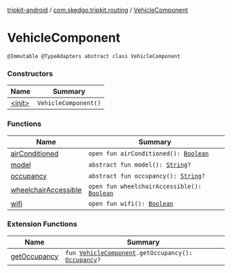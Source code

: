 [tripkit-android](../../index.md) / [com.skedgo.tripkit.routing](../index.md) / [VehicleComponent](./index.md)

# VehicleComponent

`@Immutable @TypeAdapters abstract class VehicleComponent`

### Constructors

| Name | Summary |
|---|---|
| [&lt;init&gt;](-init-.md) | `VehicleComponent()` |

### Functions

| Name | Summary |
|---|---|
| [airConditioned](air-conditioned.md) | `open fun airConditioned(): `[`Boolean`](https://kotlinlang.org/api/latest/jvm/stdlib/kotlin/-boolean/index.html) |
| [model](model.md) | `abstract fun model(): `[`String`](https://kotlinlang.org/api/latest/jvm/stdlib/kotlin/-string/index.html)`?` |
| [occupancy](occupancy.md) | `abstract fun occupancy(): `[`String`](https://kotlinlang.org/api/latest/jvm/stdlib/kotlin/-string/index.html)`?` |
| [wheelchairAccessible](wheelchair-accessible.md) | `open fun wheelchairAccessible(): `[`Boolean`](https://kotlinlang.org/api/latest/jvm/stdlib/kotlin/-boolean/index.html) |
| [wifi](wifi.md) | `open fun wifi(): `[`Boolean`](https://kotlinlang.org/api/latest/jvm/stdlib/kotlin/-boolean/index.html) |

### Extension Functions

| Name | Summary |
|---|---|
| [getOccupancy](../../com.skedgo.tripkit.ui.trip.details.viewmodel/get-occupancy.md) | `fun `[`VehicleComponent`](./index.md)`.getOccupancy(): `[`Occupancy`](../-occupancy/index.md)`?` |
